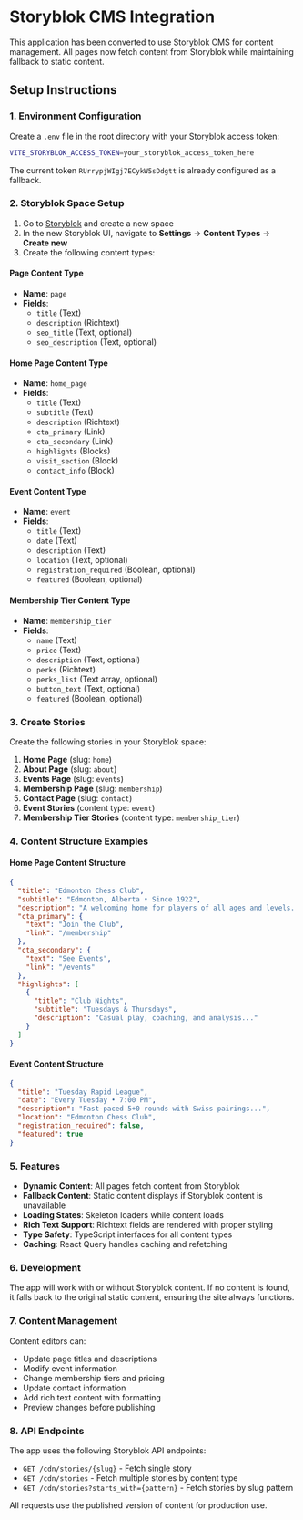 # Storyblok CMS Integration

This application has been converted to use Storyblok CMS for content management. All pages now fetch content from Storyblok while maintaining fallback to static content.

## Setup Instructions

### 1. Environment Configuration

Create a `.env` file in the root directory with your Storyblok access token:

```bash
VITE_STORYBLOK_ACCESS_TOKEN=your_storyblok_access_token_here
```

The current token `RUrrypjWIgj7ECykW5sDdgtt` is already configured as a fallback.

### 2. Storyblok Space Setup

1. Go to [Storyblok](https://app.storyblok.com) and create a new space
2. In the new Storyblok UI, navigate to **Settings** → **Content Types** → **Create new**
3. Create the following content types:

#### Page Content Type

- **Name**: `page`
- **Fields**:
  - `title` (Text)
  - `description` (Richtext)
  - `seo_title` (Text, optional)
  - `seo_description` (Text, optional)

#### Home Page Content Type

- **Name**: `home_page`
- **Fields**:
  - `title` (Text)
  - `subtitle` (Text)
  - `description` (Richtext)
  - `cta_primary` (Link)
  - `cta_secondary` (Link)
  - `highlights` (Blocks)
  - `visit_section` (Block)
  - `contact_info` (Block)

#### Event Content Type

- **Name**: `event`
- **Fields**:
  - `title` (Text)
  - `date` (Text)
  - `description` (Text)
  - `location` (Text, optional)
  - `registration_required` (Boolean, optional)
  - `featured` (Boolean, optional)

#### Membership Tier Content Type

- **Name**: `membership_tier`
- **Fields**:
  - `name` (Text)
  - `price` (Text)
  - `description` (Text, optional)
  - `perks` (Richtext)
  - `perks_list` (Text array, optional)
  - `button_text` (Text, optional)
  - `featured` (Boolean, optional)

### 3. Create Stories

Create the following stories in your Storyblok space:

1. **Home Page** (slug: `home`)
2. **About Page** (slug: `about`)
3. **Events Page** (slug: `events`)
4. **Membership Page** (slug: `membership`)
5. **Contact Page** (slug: `contact`)
6. **Event Stories** (content type: `event`)
7. **Membership Tier Stories** (content type: `membership_tier`)

### 4. Content Structure Examples

#### Home Page Content Structure

```json
{
  "title": "Edmonton Chess Club",
  "subtitle": "Edmonton, Alberta • Since 1922",
  "description": "A welcoming home for players of all ages and levels...",
  "cta_primary": {
    "text": "Join the Club",
    "link": "/membership"
  },
  "cta_secondary": {
    "text": "See Events",
    "link": "/events"
  },
  "highlights": [
    {
      "title": "Club Nights",
      "subtitle": "Tuesdays & Thursdays",
      "description": "Casual play, coaching, and analysis..."
    }
  ]
}
```

#### Event Content Structure

```json
{
  "title": "Tuesday Rapid League",
  "date": "Every Tuesday • 7:00 PM",
  "description": "Fast-paced 5+0 rounds with Swiss pairings...",
  "location": "Edmonton Chess Club",
  "registration_required": false,
  "featured": true
}
```

### 5. Features

- **Dynamic Content**: All pages fetch content from Storyblok
- **Fallback Content**: Static content displays if Storyblok content is unavailable
- **Loading States**: Skeleton loaders while content loads
- **Rich Text Support**: Richtext fields are rendered with proper styling
- **Type Safety**: TypeScript interfaces for all content types
- **Caching**: React Query handles caching and refetching

### 6. Development

The app will work with or without Storyblok content. If no content is found, it falls back to the original static content, ensuring the site always functions.

### 7. Content Management

Content editors can:

- Update page titles and descriptions
- Modify event information
- Change membership tiers and pricing
- Update contact information
- Add rich text content with formatting
- Preview changes before publishing

### 8. API Endpoints

The app uses the following Storyblok API endpoints:

- `GET /cdn/stories/{slug}` - Fetch single story
- `GET /cdn/stories` - Fetch multiple stories by content type
- `GET /cdn/stories?starts_with={pattern}` - Fetch stories by slug pattern

All requests use the published version of content for production use.
